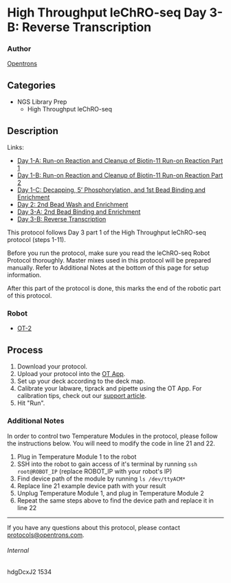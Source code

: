 # High Throughput leChRO-seq Day 3-B: Reverse Transcription

### Author
[Opentrons](http://www.opentrons.com/)

## Categories
* NGS Library Prep
    * High Throughput leChRO-seq

## Description
Links:
* [Day 1-A: Run-on Reaction and Cleanup of Biotin-11 Run-on Reaction Part 1](./1534-cornell-university-part1)
* [Day 1-B: Run-on Reaction and Cleanup of Biotin-11 Run-on Reaction Part 2](./1534-cornell-university-part2)
* [Day 1-C: Decapping, 5’ Phosphorylation, and 1st Bead Binding and Enrichment](./1534-cornell-university-part3)
* [Day 2: 2nd Bead Wash and Enrichment](./1534-cornell-university-part4)
* [Day 3-A: 2nd Bead Binding and Enrichment](./1534-cornell-university-part5)
* [Day 3-B: Reverse Transcription](./1534-cornell-university-part6)

This protocol follows Day 3 part 1 of the High Throughput leChRO-seq protocol (steps 1-11).

Before you run the protocol, make sure you read the leChRO-seq Robot Protocol thoroughly. Master mixes used in this protocol will be prepared manually. Refer to Additional Notes at the bottom of this page for setup information.

After this part of the protocol is done, this marks the end of the robotic part of this protocol.

### Robot
* [OT-2](https://opentrons.com/ot-2)

## Process
1. Download your protocol.
2. Upload your protocol into the [OT App](https://opentrons.com/ot-app).
3. Set up your deck according to the deck map.
4. Calibrate your labware, tiprack and pipette using the OT App. For calibration tips, check out our [support article](https://support.opentrons.com/ot-2/getting-started-software-setup/deck-calibration).
5. Hit "Run".


### Additional Notes
In order to control two Temperature Modules in the protocol, please follow the instructions below. You will need to modify the code in line 21 and 22.
1. Plug in Temperature Module 1 to the robot
1. SSH into the robot to gain access of it's terminal by running `ssh root@ROBOT_IP` (replace ROBOT_IP with your robot's IP)
2. Find device path of the module by running `ls /dev/ttyACM*`
3. Replace line 21 example device path with your result
4. Unplug Temperature Module 1, and plug in Temperature Module 2
5. Repeat the same steps above to find the device path and replace it in line 22

---

If you have any questions about this protocol, please contact protocols@opentrons.com.

###### Internal
hdgDcxJ2
1534
